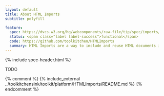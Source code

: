 ```yaml
---
layout: default
title: About HTML Imports
subtitle: polyfill

feature:
  spec: https://dvcs.w3.org/hg/webcomponents/raw-file/tip/spec/imports/index.html
  status: <span class="label label-success">functional</span>
  code: https://github.com/toolkitchen/HTMLImports
  summary: HTML Imports are a way to include and reuse HTML documents in other HTML documents.
---
```


{% include spec-header.html %}

TODO

{% comment %}
{% include_external ../toolkitchensink/toolkit/platform/HTMLImports/README.md %}
{% endcomment %}